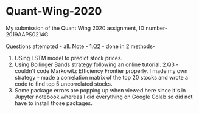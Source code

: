 # Quant-Wing-2020
My submission of the Quant Wing 2020 assignment, ID number-2019AAPS0214G.

Questions attempted - all.
Note - 
1.Q2 - done in 2 methods-
  1. USing LSTM model to predict stock prices.
  2. Using Bollinger Bands strategy following an online tutorial. 
2.Q3 - couldn't code Markowitz Efficiency Frontier properly. I made my own strategy - made a correlation matrix of the top 20 stocks and wrote a code to find top 5 uncorrelated stocks.
3. Some package errors are popping up when viewed here since it's in Jupyter notebook whereas I did everything on Google Colab so did not have to install those packages.
